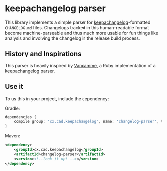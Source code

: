 # keepachangelog parser

This library implements a simple parser for [keepachangelog](https://keepachangelog.com)-formatted `CHANGELOG.md` files. Changelogs tracked in this human-readable format become machine-parseable and thus much more usable for fun things like analysis and involving the changelog in the release build process.


## History and Inspirations

This parser is heavily inspired by [Vandamme](https://github.com/tech-angels/vandamme), a Ruby implementation of a keepachangelog parser.

## Use it

To us this in your project, include the dependency:

Gradle:

```groovy
dependencies {
    compile group: 'cx.cad.keepachangelog', name: 'changelog-parser', version: '<look it up!>'
}
```

Maven:

```xml
<dependency>
    <groupId>cx.cad.keepachangelog</groupId>
    <artifactId>changelog-parser</artifactId>
    <version><!--look it up! --></version>
</dependency>
```

